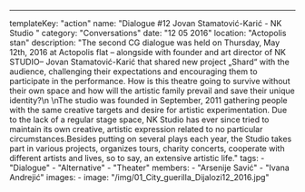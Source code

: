 ---
  templateKey: "action"
  name: "Dialogue #12 Jovan Stamatović-Karić - NK Studio "
  category: "Conversations"
  date: "12 05 2016"
  location: "Actopolis stan"
  description: "The second CG dialogue was held on Thursday, May 12th, 2016 at Actopolis flat – alongside with founder and art director of NK STUDIO– Jovan Stamatović-Karić that shared new project „Shard“ with the audience, challenging their expectations and encouraging them to participate in the performance. How is this theatre going to survive without their own space and how will the artistic family prevail and save their unique identity?\n \nThe studio was founded in September, 2011 gathering people with the same creative targets and desire for artistic experimentation. Due to the lack of a regular stage space, NK Studio has ever since tried to maintain its own creative, artistic expression related to no particular circumstances.Besides putting on several plays each year, the Studio takes part in various projects, organizes tours, charity concerts, cooperate with different artists and lives, so to say, an extensive artistic life."
  tags:
    - "Dialogue"
    - "Alternative"
    - "Theater"
  members:
    - "Arsenije Savić"
    - "Ivana Andrejić"
  images:
    -
      image: "/img/01_City_guerilla_Dijalozi12_2016.jpg"
